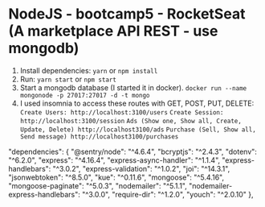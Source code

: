 # NodeJS - bootcamp5 - RocketSeat (A marketplace API REST - use mongodb)

1. Install dependencies: `yarn` or `npm install`
2. Run: `yarn start` or `npm start`
3. Start a mongodb database (I started it in docker). `docker run --name mongonode -p 27017:27017 -d -t mongo`
4. I used insomnia to access these routes with GET, POST, PUT, DELETE:
   `Create Users: http://localhost:3100/users`
   `Create Session: http://localhost:3100/session`
   `Ads (Show one, Show all, Create, Update, Delete) http://localhost3100/ads`
   `Purchase (Sell, Show all, Send message) http://localhost3100/purchases`

"dependencies": {
"@sentry/node": "^4.6.4",
"bcryptjs": "^2.4.3",
"dotenv": "^6.2.0",
"express": "^4.16.4",
"express-async-handler": "^1.1.4",
"express-handlebars": "^3.0.2",
"express-validation": "^1.0.2",
"joi": "^14.3.1",
"jsonwebtoken": "^8.5.0",
"kue": "^0.11.6",
"mongoose": "^5.4.16",
"mongoose-paginate": "^5.0.3",
"nodemailer": "^5.1.1",
"nodemailer-express-handlebars": "^3.0.0",
"require-dir": "^1.2.0",
"youch": "^2.0.10"
},
